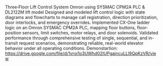 Three‐Floor Lift Control System Omron using SYSMAC CPM2A PLC & DL2122M lift model
Designed and modeled lift control logic with state diagrams and flowcharts to manage call registration, direction prioritization, door interlocks, and emergency overrides.
Implemented CX-One ladder logic on an Omron SYSMAC CPM2A PLC, mapping floor buttons, floor‐position sensors, limit switches, motor relays, and door solenoids.
Validated performance through comprehensive testing of single, sequential, and in-transit request scenarios, demonstrating reliable, real-world elevator behavior under all operating conditions.
Demonstartion: https://drive.google.com/file/d/1vroi1o3UWhd02IUPgaincuLLl9QpKzVR/view
